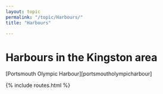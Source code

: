 ```yaml
---
layout: topic
permalink: "/topic/Harbours/"
title: "Harbours"

---
```


<h1>Harbours in the Kingston area</h1>

[Portsmouth Olympic Harbour][portsmoutholympicharbour]

{% include routes.html %}
